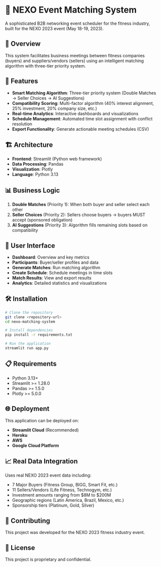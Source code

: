 # 🤝 NEXO Event Matching System

A sophisticated B2B networking event scheduler for the fitness industry, built for the NEXO 2023 event (May 18-19, 2023).

## 🎯 Overview

This system facilitates business meetings between fitness companies (buyers) and suppliers/vendors (sellers) using an intelligent matching algorithm with three-tier priority system.

## 🚀 Features

- **Smart Matching Algorithm**: Three-tier priority system (Double Matches → Seller Choices → AI Suggestions)
- **Compatibility Scoring**: Multi-factor algorithm (40% interest alignment, 25% investment, 20% company size, etc.)
- **Real-time Analytics**: Interactive dashboards and visualizations
- **Schedule Management**: Automated time slot assignment with conflict resolution
- **Export Functionality**: Generate actionable meeting schedules (CSV)

## 🏗️ Architecture

- **Frontend**: Streamlit (Python web framework)
- **Data Processing**: Pandas
- **Visualization**: Plotly
- **Language**: Python 3.13

## 📊 Business Logic

1. **Double Matches** (Priority 1): When both buyer and seller select each other
2. **Seller Choices** (Priority 2): Sellers choose buyers → buyers MUST accept (sponsored obligation)
3. **AI Suggestions** (Priority 3): Algorithm fills remaining slots based on compatibility

## 🎨 User Interface

- **Dashboard**: Overview and key metrics
- **Participants**: Buyer/seller profiles and data
- **Generate Matches**: Run matching algorithm
- **Create Schedule**: Schedule meetings in time slots
- **Match Results**: View and export results
- **Analytics**: Detailed statistics and visualizations

## 🛠️ Installation

```bash
# Clone the repository
git clone <repository-url>
cd nexo-matching-system

# Install dependencies
pip install -r requirements.txt

# Run the application
streamlit run app.py
```

## 📋 Requirements

- Python 3.13+
- Streamlit >= 1.28.0
- Pandas >= 1.5.0
- Plotly >= 5.0.0

## 🌐 Deployment

This application can be deployed on:
- **Streamlit Cloud** (Recommended)
- **Heroku**
- **AWS**
- **Google Cloud Platform**

## 📈 Real Data Integration

Uses real NEXO 2023 event data including:
- 7 Major Buyers (Fitness Group, BIGG, Smart Fit, etc.)
- 11 Sellers/Vendors (Life Fitness, Technogym, etc.)
- Investment amounts ranging from $8M to $200M
- Geographic regions (Latin America, Brazil, Mexico, etc.)
- Sponsorship tiers (Platinum, Gold, Silver)

## 🤝 Contributing

This project was developed for the NEXO 2023 fitness industry event.

## 📄 License

This project is proprietary and confidential. 